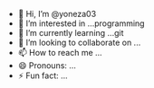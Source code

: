 - 👋 Hi, I’m @yoneza03
- 👀 I’m interested in ...programming
- 🌱 I’m currently learning ...git
- 💞️ I’m looking to collaborate on ...
- 📫 How to reach me ...
- 😄 Pronouns: ...
- ⚡ Fun fact: ...

<!---
yoneza03/yoneza03 is a ✨ special ✨ repository because its `README.md` (this file) appears on your GitHub profile.
You can click the Preview link to take a look at your changes.
--->
